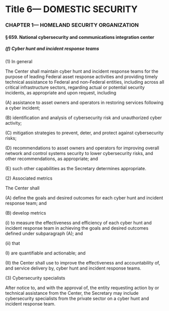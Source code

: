 
# Title 6— DOMESTIC SECURITY
### CHAPTER 1— HOMELAND SECURITY ORGANIZATION
#### § 659. National cybersecurity and communications integration center
##### (f) Cyber hunt and incident response teams

(1) In general

The Center shall maintain cyber hunt and incident response teams for the purpose of leading Federal asset response activities and providing timely technical assistance to Federal and non-Federal entities, including across all critical infrastructure sectors, regarding actual or potential security incidents, as appropriate and upon request, including

(A) assistance to asset owners and operators in restoring services following a cyber incident;

(B) identification and analysis of cybersecurity risk and unauthorized cyber activity;

(C) mitigation strategies to prevent, deter, and protect against cybersecurity risks;

(D) recommendations to asset owners and operators for improving overall network and control systems security to lower cybersecurity risks, and other recommendations, as appropriate; and

(E) such other capabilities as the Secretary determines appropriate.

(2) Associated metrics

The Center shall

(A) define the goals and desired outcomes for each cyber hunt and incident response team; and

(B) develop metrics

(i) to measure the effectiveness and efficiency of each cyber hunt and incident response team in achieving the goals and desired outcomes defined under subparagraph (A); and

(ii) that

(I) are quantifiable and actionable; and

(II) the Center shall use to improve the effectiveness and accountability of, and service delivery by, cyber hunt and incident response teams.

(3) Cybersecurity specialists

After notice to, and with the approval of, the entity requesting action by or technical assistance from the Center, the Secretary may include cybersecurity specialists from the private sector on a cyber hunt and incident response team.

